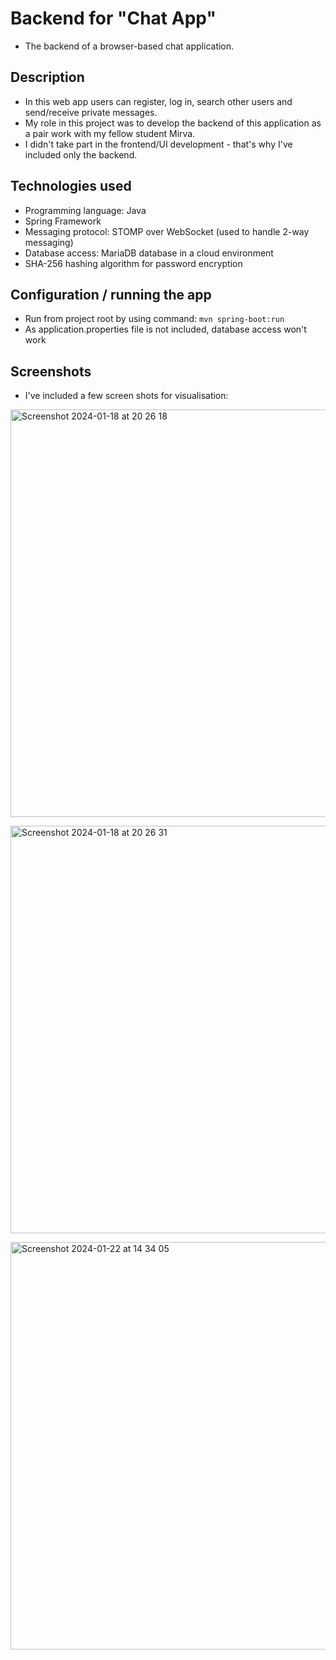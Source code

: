 # Backend for "Chat App"
- The backend of a browser-based chat application.

## Description
- In this web app users can register, log in, search other users and send/receive private messages.<br>
- My role in this project was to develop the backend of this application as a pair work with my fellow student Mirva.<br>
- I didn't take part in the frontend/UI development - that's why I've included only the backend.

<p></p>

## Technologies used
- Programming language: Java<br>
- Spring Framework<br>
- Messaging protocol: STOMP over WebSocket (used to handle 2-way messaging)<br>
- Database access: MariaDB database in a cloud environment<br>
- SHA-256 hashing algorithm for password encryption
<p></p>

## Configuration / running the app
- Run from project root by using command: ``mvn spring-boot:run``<br>
- As application.properties file is not included, database access won't work

<p></p>

## Screenshots
- I've included a few screen shots for visualisation:

<p></p>

<img width="652" alt="Screenshot 2024-01-18 at 20 26 18" src="https://github.com/satukon/Chat-App-backend/assets/113008423/389820c5-9a19-4877-af61-1963b9183682"><p>
<img width="652" alt="Screenshot 2024-01-18 at 20 26 31" src="https://github.com/satukon/Chat-App-backend/assets/113008423/0bc03901-e4fb-4634-af15-82f1d72d570a"><p>
<img width="652" alt="Screenshot 2024-01-22 at 14 34 05" src="https://github.com/satukon/Chat-App-backend/assets/113008423/a4183309-c71e-41b0-9762-5b30bd567655"><p>

